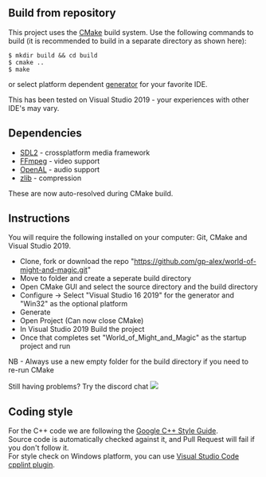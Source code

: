 
Build from repository
---------------------

This project uses the [CMake](https://cmake.org) build system.
Use the following commands to build (it is recommended to build in a separate directory as shown here):

``` shell
$ mkdir build && cd build
$ cmake ..
$ make
```
or select platform dependent [generator](https://cmake.org/cmake/help/latest/manual/cmake-generators.7.html) for your favorite IDE.


This has been tested on Visual Studio 2019 - your experiences with other IDE's may vary.


Dependencies
------------

* [SDL2](https://www.libsdl.org/download-2.0.php) - crossplatform media framework
* [FFmpeg](https://ffmpeg.zeranoe.com/builds/) - video support
* [OpenAL](https://www.openal.org/downloads/OpenAL11CoreSDK.zip) - audio support
* [zlib](http://gnuwin32.sourceforge.net/packages/zlib.htm) - compression

These are now auto-resolved during CMake build.


Instructions
------------
You will require the following installed on your computer: Git, CMake and Visual Studio 2019.

* Clone, fork or download the repo "https://github.com/gp-alex/world-of-might-and-magic.git"
* Move to folder and create a seperate build directory
* Open CMake GUI and select the source directory and the build directory
* Configure -> Select "Visual Studio 16 2019" for the generator and "Win32" as the optional platform
* Generate
* Open Project (Can now close CMake)
* In Visual Studio 2019 Build the project
* Once that completes set "World_of_Might_and_Magic" as the startup project and run

NB - Always use a new empty folder for the build directory if you need to re-run CMake

Still having problems? Try the discord chat [![](https://img.shields.io/badge/chat-on%20discord-green.svg)](https://discord.gg/jRCyPtq)


Coding style
------------
For the C++ code we are following the [Google C++ Style Guide](http://google.github.io/styleguide/cppguide.html).<br />
Source code is automatically checked against it, and Pull Request will fail if you don't follow it.<br />
For style check on Windows platform, you can use [Visual Studio Code cpplint plugin](https://marketplace.visualstudio.com/items?itemName=mine.cpplint).
